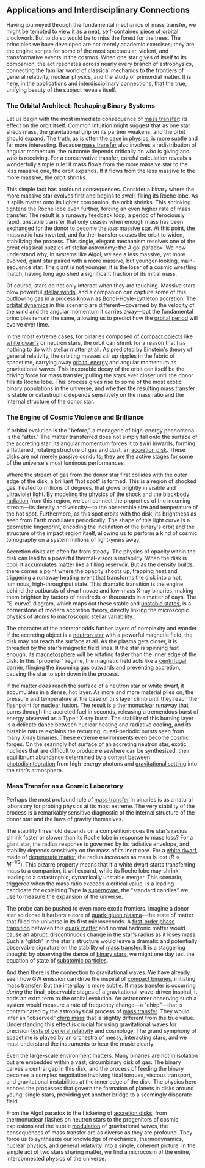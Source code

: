 ## Applications and Interdisciplinary Connections

Having journeyed through the fundamental mechanics of mass transfer, we might be tempted to view it as a neat, self-contained piece of orbital clockwork. But to do so would be to miss the forest for the trees. The principles we have developed are not merely academic exercises; they are the engine scripts for some of the most spectacular, violent, and transformative events in the cosmos. When one star gives of itself to its companion, the act resonates across nearly every branch of astrophysics, connecting the familiar world of classical mechanics to the frontiers of general relativity, nuclear physics, and the study of primordial matter. It is here, in the applications and interdisciplinary connections, that the true, unifying beauty of the subject reveals itself.

### The Orbital Architect: Reshaping Binary Systems

Let us begin with the most immediate consequence of [mass transfer](@article_id:150586): its effect on the orbit itself. Common intuition might suggest that as one star sheds mass, the gravitational grip on its partner weakens, and the orbit should expand. The truth, as is often the case in physics, is more subtle and far more interesting. Because [mass transfer](@article_id:150586) also involves a redistribution of angular momentum, the outcome depends critically on *who* is giving and *who* is receiving. For a conservative transfer, careful calculation reveals a wonderfully simple rule: if mass flows from the more massive star to the less massive one, the orbit expands. If it flows from the less massive to the more massive, the orbit shrinks.

This simple fact has profound consequences. Consider a binary where the more massive star evolves first and begins to swell, filling its Roche lobe. As it spills matter onto its lighter companion, the orbit shrinks. This shrinking tightens the Roche lobe even further, forcing an even higher rate of mass transfer. The result is a runaway feedback loop, a period of ferociously rapid, unstable transfer that only ceases when enough mass has been exchanged for the donor to become the *less* massive star. At this point, the mass ratio has inverted, and further transfer causes the orbit to widen, stabilizing the process. This single, elegant mechanism resolves one of the great classical puzzles of stellar astronomy: the Algol paradox. We now understand why, in systems like Algol, we see a less massive, yet more evolved, giant star paired with a more massive, but younger-looking, main-sequence star. The giant is not younger; it is the loser of a cosmic wrestling match, having long ago shed a significant fraction of its initial mass.

Of course, stars do not only interact when they are touching. Massive stars blow powerful [stellar winds](@article_id:160892), and a companion can capture some of this outflowing gas in a process known as Bondi-Hoyle-Lyttleton accretion. The [orbital dynamics](@article_id:161376) in this scenario are different—governed by the velocity of the wind and the angular momentum it carries away—but the fundamental principles remain the same, allowing us to predict how the [orbital period](@article_id:182078) will evolve over time.

In the most extreme cases, for binaries composed of [compact objects](@article_id:157117) like [white dwarfs](@article_id:158628) or neutron stars, the orbit can shrink for a reason that has nothing to do with stellar matter at all. As predicted by Einstein's theory of general relativity, the orbiting masses stir up ripples in the fabric of spacetime, carrying away [orbital energy](@article_id:157987) and angular momentum as gravitational waves. This inexorable decay of the orbit can itself be the driving force for mass transfer, pulling the stars ever closer until the donor fills its Roche lobe. This process gives rise to some of the most exotic binary populations in the universe, and whether the resulting mass transfer is stable or catastrophic depends sensitively on the mass ratio and the internal structure of the donor star.

### The Engine of Cosmic Violence and Brilliance

If orbital evolution is the "before," a menagerie of high-energy phenomena is the "after." The matter transferred does not simply fall onto the surface of the accreting star. Its angular momentum forces it to swirl inwards, forming a flattened, rotating structure of gas and dust: an [accretion disk](@article_id:159110). These disks are not merely passive conduits; they are the active stages for some of the universe's most luminous performances.

Where the stream of gas from the donor star first collides with the outer edge of the disk, a brilliant "hot spot" is formed. This is a region of shocked gas, heated to millions of degrees, that glows brightly in visible and ultraviolet light. By modeling the physics of the shock and the [blackbody radiation](@article_id:136729) from this region, we can connect the properties of the incoming stream—its density and velocity—to the observable size and temperature of the hot spot. Furthermore, as this spot orbits with the disk, its brightness as seen from Earth modulates periodically. The shape of this light curve is a geometric fingerprint, encoding the inclination of the binary's orbit and the structure of the impact region itself, allowing us to perform a kind of cosmic tomography on a system millions of light-years away.

Accretion disks are often far from steady. The physics of opacity within the disk can lead to a powerful thermal-viscous instability. When the disk is cool, it accumulates matter like a filling reservoir. But as the density builds, there comes a point where the opacity shoots up, trapping heat and triggering a runaway heating event that transforms the disk into a hot, luminous, high-throughput state. This dramatic transition is the engine behind the outbursts of dwarf novae and low-mass X-ray binaries, making them brighten by factors of hundreds or thousands in a matter of days. The "S-curve" diagram, which maps out these stable and [unstable states](@article_id:196793), is a cornerstone of modern accretion theory, directly linking the microscopic physics of atoms to macroscopic stellar variability.

The character of the accretor adds further layers of complexity and wonder. If the accreting object is a [neutron star](@article_id:146765) with a powerful magnetic field, the disk may not reach the surface at all. As the plasma gets closer, it is threaded by the star's magnetic field lines. If the star is spinning fast enough, its [magnetosphere](@article_id:200133) will be rotating faster than the inner edge of the disk. In this "propeller" regime, the magnetic field acts like a [centrifugal barrier](@article_id:146659), flinging the incoming gas outwards and preventing accretion, causing the star to spin down in the process.

If the matter *does* reach the surface of a neutron star or white dwarf, it accumulates in a dense, hot layer. As more and more material piles on, the pressure and temperature at the base of this layer climb until they reach the flashpoint for [nuclear fusion](@article_id:138818). The result is a [thermonuclear runaway](@article_id:159183) that burns through the accreted fuel in seconds, releasing a tremendous burst of energy observed as a Type I X-ray burst. The stability of this burning layer is a delicate dance between nuclear heating and radiative cooling, and its bistable nature explains the recurring, quasi-periodic bursts seen from many X-ray binaries. These extreme environments even become cosmic forges. On the searingly hot surface of an accreting neutron star, exotic nuclides that are difficult to produce elsewhere can be synthesized, their equilibrium abundance determined by a contest between [photodisintegration](@article_id:161283) from high-energy photons and [gravitational settling](@article_id:272473) into the star's atmosphere.

### Mass Transfer as a Cosmic Laboratory

Perhaps the most profound role of [mass transfer](@article_id:150586) in binaries is as a natural laboratory for probing physics at its most extreme. The very stability of the process is a remarkably sensitive diagnostic of the internal structure of the donor star and the laws of gravity themselves.

The stability threshold depends on a competition: does the star's radius shrink faster or slower than its Roche lobe in response to mass loss? For a giant star, the radius response is governed by its radiative envelope, and stability depends sensitively on the mass of its inert core. For a [white dwarf](@article_id:146102), made of [degenerate matter](@article_id:157508), the radius *increases* as mass is lost ($R \propto M^{-1/3}$). This bizarre property means that if a white dwarf starts transferring mass to a companion, it will expand, while its Roche lobe may shrink, leading to a catastrophic, dynamically unstable merger. This scenario, triggered when the mass ratio exceeds a critical value, is a leading candidate for explaining Type Ia [supernovae](@article_id:161279), the "standard candles" we use to measure the expansion of the universe.

The probe can be pushed to even more exotic frontiers. Imagine a donor star so dense it harbors a core of [quark-gluon plasma](@article_id:137007)—the state of matter that filled the universe in its first microseconds. A [first-order phase transition](@article_id:144027) between this [quark matter](@article_id:145680) and normal hadronic matter would cause an abrupt, discontinuous change in the star's radius as it loses mass. Such a "glitch" in the star's structure would leave a dramatic and potentially observable signature on the stability of [mass transfer](@article_id:150586). It is a staggering thought: by observing the dance of [binary stars](@article_id:175760), we might one day test the equation of state of [subatomic particles](@article_id:141998).

And then there is the connection to gravitational waves. We have already seen how GW emission can drive the inspiral of [compact binaries](@article_id:140922), initiating mass transfer. But the interplay is more subtle. If mass transfer is occurring *during* the final, observable stages of a gravitational-wave-driven inspiral, it adds an extra term to the orbital evolution. An astronomer observing such a system would measure a rate of frequency change—a "chirp"—that is contaminated by the astrophysical process of [mass transfer](@article_id:150586). They would infer an "observed" [chirp mass](@article_id:141431) that is slightly different from the true value. Understanding this effect is crucial for using gravitational waves for precision [tests of general relativity](@article_id:159790) and cosmology. The grand symphony of spacetime is played by an orchestra of messy, interacting stars, and we must understand the instruments to hear the music clearly.

Even the large-scale environment matters. Many binaries are not in isolation but are embedded within a vast, circumbinary disk of gas. The binary carves a central gap in this disk, and the process of feeding the binary becomes a complex negotiation involving tidal torques, viscous transport, and gravitational instabilities at the inner edge of the disk. The physics here echoes the processes that govern the formation of planets in disks around young, single stars, providing yet another bridge to a seemingly disparate field.

From the Algol paradox to the flickering of [accretion disks](@article_id:159479), from thermonuclear flashes on neutron stars to the progenitors of cosmic explosions and the subtle [modulation](@article_id:260146) of gravitational waves, the consequences of mass transfer are as diverse as they are profound. They force us to synthesize our knowledge of mechanics, thermodynamics, [nuclear physics](@article_id:136167), and general relativity into a single, coherent picture. In the simple act of two stars sharing matter, we find a microcosm of the entire, interconnected physics of the universe.